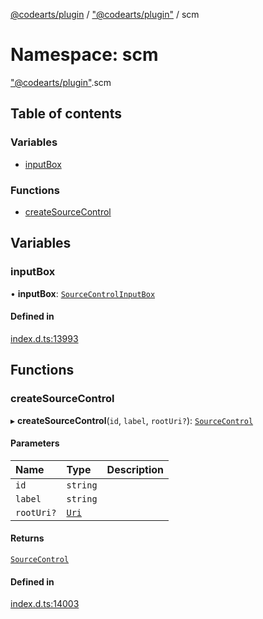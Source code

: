 [@codearts/plugin](../README.md) / ["@codearts/plugin"](_codearts_plugin_.md) / scm

# Namespace: scm

["@codearts/plugin"](_codearts_plugin_.md).scm

## Table of contents

### Variables

- [inputBox](codearts_plugin_.scm.md#inputbox)

### Functions

- [createSourceControl](codearts_plugin_.scm.md#createsourcecontrol)

## Variables

### inputBox

• **inputBox**: [`SourceControlInputBox`](../interfaces/codearts_plugin_.SourceControlInputBox.md)

#### Defined in

[index.d.ts:13993](https://github.com/huaweicloud/cloudide-plugin-api/blob/a4193a8/index.d.ts#L13993)

## Functions

### createSourceControl

▸ **createSourceControl**(`id`, `label`, `rootUri?`): [`SourceControl`](../interfaces/codearts_plugin_.SourceControl.md)

#### Parameters

| Name | Type | Description |
| :------ | :------ | :------ |
| `id` | `string` |  |
| `label` | `string` |  |
| `rootUri?` | [`Uri`](../classes/codearts_plugin_.Uri.md) |  |

#### Returns

[`SourceControl`](../interfaces/codearts_plugin_.SourceControl.md)

#### Defined in

[index.d.ts:14003](https://github.com/huaweicloud/cloudide-plugin-api/blob/a4193a8/index.d.ts#L14003)
